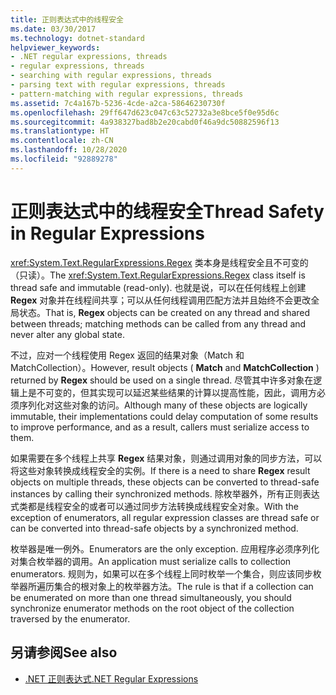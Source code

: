 ```yaml
---
title: 正则表达式中的线程安全
ms.date: 03/30/2017
ms.technology: dotnet-standard
helpviewer_keywords:
- .NET regular expressions, threads
- regular expressions, threads
- searching with regular expressions, threads
- parsing text with regular expressions, threads
- pattern-matching with regular expressions, threads
ms.assetid: 7c4a167b-5236-4cde-a2ca-58646230730f
ms.openlocfilehash: 29ff647d623c047c63c52732a3e8bce5f0e95d6c
ms.sourcegitcommit: 4a938327bad8b2e20cabd0f46a9dc50882596f13
ms.translationtype: HT
ms.contentlocale: zh-CN
ms.lasthandoff: 10/28/2020
ms.locfileid: "92889278"
---
```

# <a name="thread-safety-in-regular-expressions"></a><span data-ttu-id="95f10-102">正则表达式中的线程安全</span><span class="sxs-lookup"><span data-stu-id="95f10-102">Thread Safety in Regular Expressions</span></span>
<span data-ttu-id="95f10-103"><xref:System.Text.RegularExpressions.Regex> 类本身是线程安全且不可变的（只读）。</span><span class="sxs-lookup"><span data-stu-id="95f10-103">The <xref:System.Text.RegularExpressions.Regex> class itself is thread safe and immutable (read-only).</span></span> <span data-ttu-id="95f10-104">也就是说，可以在任何线程上创建 **Regex** 对象并在线程间共享；可以从任何线程调用匹配方法并且始终不会更改全局状态。</span><span class="sxs-lookup"><span data-stu-id="95f10-104">That is, **Regex** objects can be created on any thread and shared between threads; matching methods can be called from any thread and never alter any global state.</span></span>  
  
 <span data-ttu-id="95f10-105">不过，应对一个线程使用 Regex 返回的结果对象（Match 和 MatchCollection）。</span><span class="sxs-lookup"><span data-stu-id="95f10-105">However, result objects ( **Match** and **MatchCollection** ) returned by **Regex** should be used on a single thread.</span></span> <span data-ttu-id="95f10-106">尽管其中许多对象在逻辑上是不可变的，但其实现可以延迟某些结果的计算以提高性能，因此，调用方必须序列化对这些对象的访问。</span><span class="sxs-lookup"><span data-stu-id="95f10-106">Although many of these objects are logically immutable, their implementations could delay computation of some results to improve performance, and as a result, callers must serialize access to them.</span></span>  
  
 <span data-ttu-id="95f10-107">如果需要在多个线程上共享 **Regex** 结果对象，则通过调用对象的同步方法，可以将这些对象转换成线程安全的实例。</span><span class="sxs-lookup"><span data-stu-id="95f10-107">If there is a need to share **Regex** result objects on multiple threads, these objects can be converted to thread-safe instances by calling their synchronized methods.</span></span> <span data-ttu-id="95f10-108">除枚举器外，所有正则表达式类都是线程安全的或者可以通过同步方法转换成线程安全对象。</span><span class="sxs-lookup"><span data-stu-id="95f10-108">With the exception of enumerators, all regular expression classes are thread safe or can be converted into thread-safe objects by a synchronized method.</span></span>  
  
 <span data-ttu-id="95f10-109">枚举器是唯一例外。</span><span class="sxs-lookup"><span data-stu-id="95f10-109">Enumerators are the only exception.</span></span> <span data-ttu-id="95f10-110">应用程序必须序列化对集合枚举器的调用。</span><span class="sxs-lookup"><span data-stu-id="95f10-110">An application must serialize calls to collection enumerators.</span></span> <span data-ttu-id="95f10-111">规则为，如果可以在多个线程上同时枚举一个集合，则应该同步枚举器所遍历集合的根对象上的枚举器方法。</span><span class="sxs-lookup"><span data-stu-id="95f10-111">The rule is that if a collection can be enumerated on more than one thread simultaneously, you should synchronize enumerator methods on the root object of the collection traversed by the enumerator.</span></span>  
  
## <a name="see-also"></a><span data-ttu-id="95f10-112">另请参阅</span><span class="sxs-lookup"><span data-stu-id="95f10-112">See also</span></span>

- [<span data-ttu-id="95f10-113">.NET 正则表达式</span><span class="sxs-lookup"><span data-stu-id="95f10-113">.NET Regular Expressions</span></span>](regular-expressions.md)
